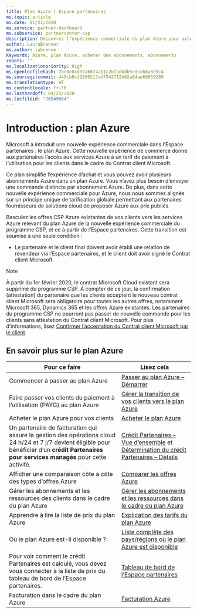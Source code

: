 ```yaml
---
title: Plan Azure | Espace partenaires
ms.topic: article
ms.date: 01/21/2020
ms.service: partner-dashboard
ms.subservice: partnercenter-csp
description: Découvrez l’expérience commerciale du plan Azure pour acheter des services Azure au tarif du paiement à l’utilisation pour les clients. Découvrez également les nouvelles exigences de sécurité.
author: LauraBrenner
ms.author: labrenne
Keywords: Azure, plan Azure, acheter des abonnements, abonnements
robots: ''
ms.localizationpriority: High
ms.openlocfilehash: 7be0e8cd97a66742b1c2bfadbdb5edceb8a8d9c4
ms.sourcegitcommit: 449cb8c32880217ad7543712b02a84ae69869289
ms.translationtype: HT
ms.contentlocale: fr-FR
ms.lasthandoff: 04/23/2020
ms.locfileid: "76549664"
---
```

# <a name="introduction-azure-plan"></a>Introduction : plan Azure

Microsoft a introduit une nouvelle expérience commerciale dans l’Espace partenaires : le plan Azure.  Cette nouvelle expérience de commerce donne aux partenaires l’accès aux services Azure à un tarif de paiement à l’utilisation pour les clients dans le cadre du Contrat client Microsoft.

Ce plan simplifie l’expérience d’achat et vous pouvez avoir plusieurs abonnements Azure dans un plan Azure. Vous n’avez plus besoin d’envoyer une commande distincte par abonnement Azure. De plus, dans cette nouvelle expérience commerciale pour Azure, nous nous sommes alignés sur un principe unique de tarification globale permettant aux partenaires fournisseurs de solutions cloud de proposer Azure aux prix publiés.

Basculez les offres CSP Azure existantes de vos clients vers les services Azure relevant du plan Azure de la nouvelle expérience commerciale du programme CSP, et ce à partir de l’Espace partenaires. Cette transition est soumise à une seule condition :

- Le partenaire et le client final doivent avoir établi une relation de revendeur via l’Espace partenaires, et le client doit avoir signé le Contrat client Microsoft.

>[!Note]
>À partir du 1er février 2020, le contrat Microsoft Cloud existant sera supprimé du programme CSP. À compter de ce jour, la confirmation (attestation) du partenaire que les clients acceptent le nouveau contrat client Microsoft sera obligatoire pour toutes les autres offres, notamment Microsoft 365, Dynamics 365 et les offres Azure existantes. Les partenaires du programme CSP ne pourront pas passer de nouvelle commande pour les clients sans attestation du Contrat client Microsoft. Pour plus d’informations, lisez [Confirmer l’acceptation du Contrat client Microsoft par le client](confirm-customer-agreement.md).


## <a name="learn-about-the-azure-plan"></a>En savoir plus sur le plan Azure

|**Pour ce faire**   |**Lisez cela**   |
|------------------|---------------------|
|Commencer à passer au plan Azure|[Passer au plan Azure – Démarrer](azure-plan-get-started.md)
|Faire passer vos clients du paiement à l’utilisation (PAYG) au plan Azure|[Gérer la transition de vos clients vers le plan Azure](azure-plan-transition.md)|
|Acheter le plan Azure pour vos clients|[Acheter le plan Azure](purchase-azure-plan.md)|
|Un partenaire de facturation qui assure la gestion des opérations cloud 24 h/24 et 7 j/7 devient éligible pour bénéficier d’un **crédit Partenaires pour services managés** pour cette activité.|[Crédit Partenaires – Vue d’ensemble](partner-earned-credit.md) et [Détermination du crédit Partenaires – Détails](partner-earned-credit-explanation.md)|
|Afficher une comparaison côte à côte des types d’offres Azure|[Comparer les offres Azure](compare-azure-offers.md)|
|Gérer les abonnements et les ressources des clients dans le cadre du plan Azure|[Gérer les abonnements et les ressources dans le cadre du plan Azure](azure-plan-manage.md)|
|Apprendre à lire la liste de prix du plan Azure   |[Explication des tarifs du plan Azure](azure-plan-price-list.md)|
|Où le plan Azure est-il disponible ?|[Liste complète des pays/régions où le plan Azure est disponible](https://query.prod.cms.rt.microsoft.com/cms/api/am/binary/RE3QN0x)
|Pour voir comment le crédit Partenaires est calculé, vous devez vous connecter à la liste de prix du tableau de bord de l’Espace partenaires.|[Tableau de bord de l’Espace partenaires](https://partner.microsoft.com/en-us/dashboard/home)|
|Facturation dans le cadre du plan Azure|[Facturation Azure](azure-plan-billing.md)| 




